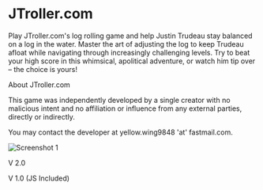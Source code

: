 # JTroller.com
 Play JTroller.com's log rolling game and help Justin Trudeau stay balanced on a log in the water. Master the art of adjusting the log to keep Trudeau afloat while navigating through increasingly challenging levels. Try to beat your high score in this whimsical, apolitical adventure, or watch him tip over – the choice is yours!
 
 About JTroller.com

 This game was independently developed by a single creator with no malicious intent and no affiliation or influence from any external parties, directly or indirectly.

 You may contact the developer at yellow.wing9848 'at' fastmail.com.

 ![Screenshot 1](https://i.imgur.com/0FrrExc.png)

V 2.0

V 1.0 (JS Included)
